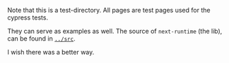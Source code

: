 Note that this is a test-directory. All pages are test pages used for the cypress tests.

They can serve as examples as well. The source of `next-runtime` (the lib), can be found in [`../src`](../src).

I wish there was a better way.
